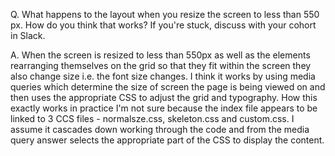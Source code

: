 Q. What happens to the layout when you resize the screen to less than 550 px. How do you think that works? If you're stuck, discuss with your cohort in Slack.

A. When the screen is resized to less than 550px as well as the elements rearranging themselves on the grid so that they fit within the screen they also change size i.e. the font size changes. I think it works by using media queries which determine the size of screen the page is being viewed on and then uses the appropriate CSS to adjust the grid and typography. How this exactly works in practice I'm not sure because the index file appears to be linked to 3 CCS files - normalsze.css, skeleton.css and custom.css. I assume it cascades down  working through the code and from the media query answer selects the appropriate part of the CSS to display the content.
